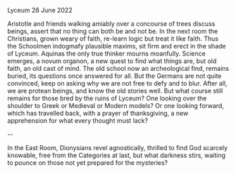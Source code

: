 Lyceum
28 June 2022

Aristotle and friends walking amiably
over a concourse of trees
discuss beings, assert that no thing
can both be and not be.
In the next room the Christians,
grown weary of faith, re-learn logic
but treat it like faith. Thus the Schoolmen
indogmafy plausible maxims,
sit firm and erect in the shade of Lyceum.
Aquinas the only true thinker mourns moanfully.
Science emerges, a novum organon,
a new quest to find what things are,
but old faith, an old cast of mind.
The old school now an archeological find,
remains buried, its questions once answered for all.
But the Germans are not quite convinced,
keep on asking why we are not free
to defy and to blur. After all,
we are protean beings, and know the old stories well.
But what course still remains for those
bred by the ruins of Lyceum?
One looking over the shoulder
to Greek or Medieval or Modern models?
Or one looking forward, which has travelled back,
with a prayer of thanksgiving, a new apprehension
for what every thought must lack?

--

In the East Room, Dionysians revel
agnostically, thrilled to find God
scarcely knowable, free from the Categories at last,
but what darkness stirs, waiting to pounce
on those not yet prepared for the mysteries?  